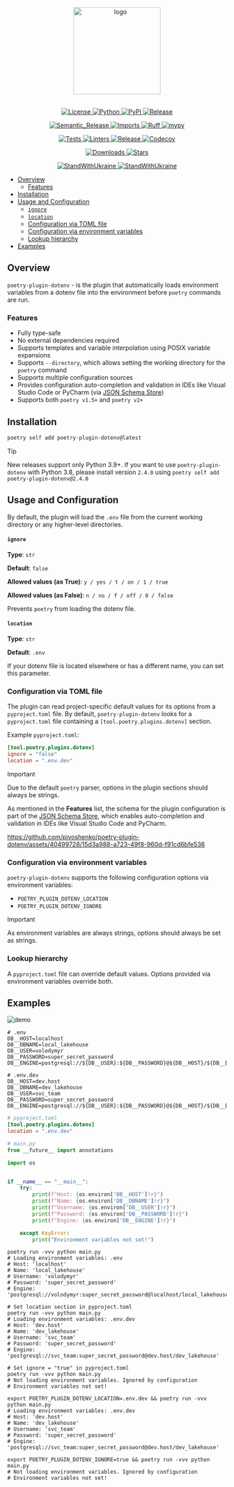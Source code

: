 <div align="center">
  <img alt="logo" src="https://github.com/pivoshenko/poetry-plugin-dotenv/blob/main/docs/assets/logo.svg?raw=True" height=200>
</div>

<br>

<p align="center">
  <a href="https://opensource.org/licenses/MIT">
    <img alt="License" src="https://img.shields.io/pypi/l/poetry-plugin-dotenv?style=flat-square&logo=opensourceinitiative&logoColor=white&color=0A6847&label=License">
  </a>
  <a href="https://pypi.org/project/poetry-plugin-dotenv">
    <img alt="Python" src="https://img.shields.io/pypi/pyversions/poetry-plugin-dotenv?style=flat-square&logo=python&logoColor=white&color=4856CD&label=Python">
  </a>
  <a href="https://pypi.org/project/poetry-plugin-dotenv">
    <img alt="PyPI" src="https://img.shields.io/pypi/v/poetry-plugin-dotenv?style=flat-square&logo=pypi&logoColor=white&color=4856CD&label=PyPI">
  </a>
  <a href="https://github.com/pivoshenko/poetry-plugin-dotenv/releases">
    <img alt="Release" src="https://img.shields.io/github/v/release/pivoshenko/poetry-plugin-dotenv?style=flat-square&logo=github&logoColor=white&color=4856CD&label=Release">
  </a>
</p>

<p align="center">
  <a href="https://github.com/semantic-release/semantic-release">
    <img alt="Semantic_Release" src="https://img.shields.io/badge/Semantic_Release-angular-e10079?style=flat-square&logo=semanticrelease&logoColor=white&color=D83A56">
  </a>
  <a href="https://github.com/PyCQA/isort">
    <img alt="Imports" src="https://img.shields.io/badge/Imports-isort-black.svg?style=flat-square&logo=improvmx&logoColor=white&color=637A9F&">
  </a>
  <a href="https://beta.ruff.rs/docs/">
    <img alt="Ruff" src="https://img.shields.io/endpoint?url=https://raw.githubusercontent.com/charliermarsh/ruff/main/assets/badge/v2.json&style=flat-square&logoColor=white&color=637A9F">
  </a>
  <a href="https://mypy.readthedocs.io/en/stable/index.html">
    <img alt="mypy" src="https://img.shields.io/badge/mypy-checked-success.svg?style=flat-square&logo=pypy&logoColor=white&color=0A6847">
  </a>
</p>

<p align="center">
  <a href="https://github.com/pivoshenko/poetry-plugin-dotenv/actions/workflows/tests.yaml">
    <img alt="Tests" src="https://img.shields.io/github/actions/workflow/status/pivoshenko/poetry-plugin-dotenv/tests.yaml?label=Tests&style=flat-square&logo=pytest&logoColor=white&color=0A6847">
  </a>
  <a href="https://github.com/pivoshenko/poetry-plugin-dotenv/actions/workflows/linters.yaml">
    <img alt="Linters" src="https://img.shields.io/github/actions/workflow/status/pivoshenko/poetry-plugin-dotenv/linters.yaml?label=Linters&style=flat-square&logo=lintcode&logoColor=white&color=0A6847">
  </a>
  <a href="https://github.com/pivoshenko/poetry-plugin-dotenv/actions/workflows/release.yaml">
    <img alt="Release" src="https://img.shields.io/github/actions/workflow/status/pivoshenko/poetry-plugin-dotenv/release.yaml?label=Release&style=flat-square&logo=pypi&logoColor=white&color=0A6847">
  </a>
  <a href="https://codecov.io/gh/pivoshenko/poetry-plugin-dotenv" >
    <img alt="Codecov" src="https://img.shields.io/codecov/c/gh/pivoshenko/poetry-plugin-dotenv?token=cqRQxVnDR6&style=flat-square&logo=codecov&logoColor=white&color=0A6847&label=Coverage"/>
  </a>
</p>

<p align="center">
  <a href="https://pypi.org/project/poetry-plugin-dotenv">
    <img alt="Downloads" src="https://img.shields.io/pypi/dm/poetry-plugin-dotenv?style=flat-square&logo=pythonanywhere&logoColor=white&color=4856CD&label=Downloads">
  </a>
  <a href="https://github.com/pivoshenko/poetry-plugin-dotenv/">
    <img alt="Stars" src="https://img.shields.io/github/stars/pivoshenko/poetry-plugin-dotenv?style=flat-square&logo=apachespark&logoColor=white&color=4856CD&label=Stars">
  </a>
</p>

<p align="center">
  <a href="https://stand-with-ukraine.pp.ua/">
    <img alt="StandWithUkraine" src="https://img.shields.io/badge/Support-Ukraine-FFC93C?style=flat-square&labelColor=07689F">
  </a>
  <a href="https://stand-with-ukraine.pp.ua">
    <img alt="StandWithUkraine" src="https://img.shields.io/badge/Made_in-Ukraine-FFC93C.svg?style=flat-square&labelColor=07689F">
  </a>
</p>

- [Overview](#overview)
  - [Features](#features)
- [Installation](#installation)
- [Usage and Configuration](#usage-and-configuration)
    - [`ignore`](#ignore)
    - [`location`](#location)
  - [Configuration via TOML file](#configuration-via-toml-file)
  - [Configuration via environment variables](#configuration-via-environment-variables)
  - [Lookup hierarchy](#lookup-hierarchy)
- [Examples](#examples)

## Overview

`poetry-plugin-dotenv` - is the plugin that automatically loads environment variables from a dotenv file into the environment before `poetry` commands are run.

### Features

- Fully type-safe
- No external dependencies required
- Supports templates and variable interpolation using POSIX variable expansions
- Supports `--directory`, which allows setting the working directory for the `poetry` command
- Supports multiple configuration sources
- Provides configuration auto-completion and validation in IDEs like Visual Studio Code or PyCharm (via [JSON Schema Store](https://www.schemastore.org/json))
- Supports both `poetry v1.5+` and `poetry v2+`

## Installation

```bash
poetry self add poetry-plugin-dotenv@latest
```
> [!TIP]
> New releases support only Python 3.9+.
> If you want to use `poetry-plugin-dotenv` with Python 3.8, please install version `2.4.0` using
> `poetry self add poetry-plugin-dotenv@2.4.0`

## Usage and Configuration

By default, the plugin will load the `.env` file from the current working directory or any higher-level directories.

#### `ignore`

**Type**: `str`

**Default**: `false`

**Allowed values (as True)**: `y / yes / t / on / 1 / true`

**Allowed values (as False)**: `n / no / f / off / 0 / false`

Prevents `poetry` from loading the dotenv file.

#### `location`

**Type**: `str`

**Default**: `.env`

If your dotenv file is located elsewhere or has a different name, you can set this parameter.

### Configuration via TOML file

The plugin can read project-specific default values for its options from a `pyproject.toml` file.
By default, `poetry-plugin-dotenv` looks for a `pyproject.toml` file containing a `[tool.poetry.plugins.dotenv]` section.

Example `pyproject.toml`:

```toml
[tool.poetry.plugins.dotenv]
ignore = "false"
location = ".env.dev"
```

> [!IMPORTANT]
> Due to the default `poetry` parser, options in the plugin sections should always be strings.

As mentioned in the **Features** list, the schema for the plugin configuration is part of the [JSON Schema Store](https://www.schemastore.org/json), which enables auto-completion and validation in IDEs like Visual Studio Code and PyCharm.

https://github.com/pivoshenko/poetry-plugin-dotenv/assets/40499728/15d3a988-a723-49f8-960d-f91cd6bfe536

### Configuration via environment variables

`poetry-plugin-dotenv` supports the following configuration options via environment variables:

- `POETRY_PLUGIN_DOTENV_LOCATION`
- `POETRY_PLUGIN_DOTENV_IGNORE`

> [!IMPORTANT]
> As environment variables are always strings, options should always be set as strings.

### Lookup hierarchy

A `pyproject.toml` file can override default values. Options provided via environment variables override both.

## Examples

<img alt="demo" src="https://github.com/pivoshenko/poetry-plugin-dotenv/blob/main/docs/assets/demo.gif?raw=True">

```dotenv
# .env
DB__HOST=localhost
DB__DBNAME=local_lakehouse
DB__USER=volodymyr
DB__PASSWORD=super_secret_password
DB__ENGINE=postgresql://${DB__USER}:${DB__PASSWORD}@${DB__HOST}/${DB__DBNAME}
```

```dotenv
# .env.dev
DB__HOST=dev.host
DB__DBNAME=dev_lakehouse
DB__USER=svc_team
DB__PASSWORD=super_secret_password
DB__ENGINE=postgresql://${DB__USER}:${DB__PASSWORD}@${DB__HOST}/${DB__DBNAME}
```

```toml
# pyproject.toml
[tool.poetry.plugins.dotenv]
location = ".env.dev"
```

```python
# main.py
from __future__ import annotations

import os


if __name__ == "__main__":
    try:
        print(f"Host: {os.environ['DB__HOST']!r}")
        print(f"Name: {os.environ['DB__DBNAME']!r}")
        print(f"Username: {os.environ['DB__USER']!r}")
        print(f"Password: {os.environ['DB__PASSWORD']!r}")
        print(f"Engine: {os.environ['DB__ENGINE']!r}")

    except KeyError:
        print("Environment variables not set!")
```

```shell
poetry run -vvv python main.py
# Loading environment variables: .env
# Host: 'localhost'
# Name: 'local_lakehouse'
# Username: 'volodymyr'
# Password: 'super_secret_password'
# Engine: 'postgresql://volodymyr:super_secret_password@localhost/local_lakehouse'

# Set location section in pyproject.toml
poetry run -vvv python main.py
# Loading environment variables: .env.dev
# Host: 'dev.host'
# Name: 'dev_lakehouse'
# Username: 'svc_team'
# Password: 'super_secret_password'
# Engine: 'postgresql://svc_team:super_secret_password@dev.host/dev_lakehouse'

# Set ignore = "true" in pyproject.toml
poetry run -vvv python main.py
# Not loading environment variables. Ignored by configuration
# Environment variables not set!

export POETRY_PLUGIN_DOTENV_LOCATION=.env.dev && poetry run -vvv python main.py
# Loading environment variables: .env.dev
# Host: 'dev.host'
# Name: 'dev_lakehouse'
# Username: 'svc_team'
# Password: 'super_secret_password'
# Engine: 'postgresql://svc_team:super_secret_password@dev.host/dev_lakehouse'

export POETRY_PLUGIN_DOTENV_IGNORE=true && poetry run -vvv python main.py
# Not loading environment variables. Ignored by configuration
# Environment variables not set!
```
